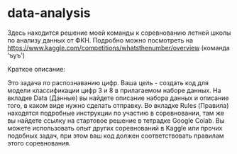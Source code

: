 # data-analysis
Здесь находится решение моей команды к соревнованию летней школы по анализу данных от ФКН. Подробно можно посмотреть на https://www.kaggle.com/competitions/whatsthenumber/overview (команда 'ъуъ')


Краткое описание:

Это задача по распознаванию цифр. Ваша цель - создать код для модели классификации цифр 3 и 8 в прилагаемом наборе данных. На вкладке Data (Данные) вы найдете описание набора данных и описание того, в каком виде нужно сделать отправку. Во вкладке Rules (Правила) находятся подробные инструкции по участию в соревновании, там же вы найдете ссылку на стартовое решение в тетрадке Google Colab.
Вы можете использовать опыт других соревнований в Kaggle или прочих подобных задач, при этом ваш код должен соответствовать правилам этого соревнования.
